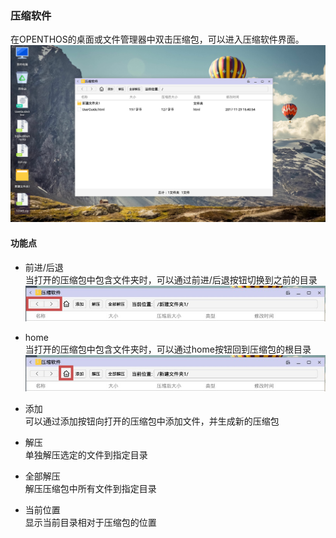 ### 压缩软件
在OPENTHOS的桌面或文件管理器中双击压缩包，可以进入压缩软件界面。  
![](../pic/soft/Compress_demo.png)

#### 功能点
   - 前进/后退  
当打开的压缩包中包含文件夹时，可以通过前进/后退按钮切换到之前的目录  
![](../pic/soft/Compress_backforward.png)

   - home  
当打开的压缩包中包含文件夹时，可以通过home按钮回到压缩包的根目录  
![](../pic/soft/Compress_home.png)

   - 添加  
可以通过添加按钮向打开的压缩包中添加文件，并生成新的压缩包

   - 解压  
单独解压选定的文件到指定目录

   - 全部解压  
解压压缩包中所有文件到指定目录

   - 当前位置  
显示当前目录相对于压缩包的位置
